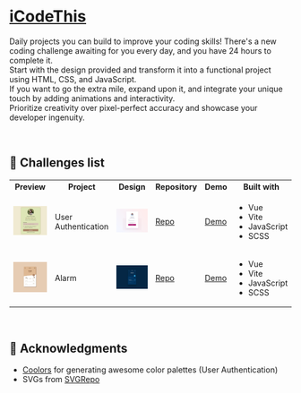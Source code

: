 # [iCodeThis](https://icodethis.com/)
Daily projects you can build to improve your coding skills! There's a new coding challenge awaiting for you every day, and you have 24 hours to complete it.
<br>
Start with the design provided and transform it into a functional project using HTML, CSS, and JavaScript.
<br>
If you want to go the extra mile, expand upon it, and integrate your unique touch by adding animations and interactivity.
<br>
Prioritize creativity over pixel-perfect accuracy and showcase your developer ingenuity.

<br>

## :pencil: Challenges list
<table>
    <tr>
        <th>Preview</th>
        <th>Project</th>
        <th>Design</th>
        <th>Repository</th>
        <th>Demo</th>
        <th>Built with</th>
    </tr>
    <tr>
        <td>
            <img src="https://raw.githubusercontent.com/carla-ng/coding-challenges/main/icodethis/main-project/public/user-authentication/user-authentication-preview.jpg" alt="User Authentication solution preview">
        </td>
        <td>
            User Authentication
        </td>
        <td>
            <img src="https://raw.githubusercontent.com/carla-ng/coding-challenges/main/icodethis/main-project/public/designs/user_authentication.webp" alt="User Authentication design preview">
        </td>
        <td>
            <a href="https://github.com/carla-ng/coding-challenges/tree/main/icodethis/main-project/" target="_blank">Repo</a>
        </td>
        <td>
            <a href="https://carla-ng-icodethis.netlify.app/user-authentication" target="_blank">Demo</a>
        </td>
        <td>
            <ul>
                <li>Vue</li>
                <li>Vite</li>
                <li>JavaScript</li>
                <li>SCSS</li>
            </ul>
        </td>
    </tr>
    <tr>
        <td>
            <img src="https://raw.githubusercontent.com/carla-ng/coding-challenges/main/icodethis/main-project/public/alarm/alarm-preview.jpg" alt="Alarm solution preview">
        </td>
        <td>
            Alarm
        </td>
        <td>
            <img src="https://raw.githubusercontent.com/carla-ng/coding-challenges/main/icodethis/main-project/public/designs/alarm.webp" alt="Alarm design preview">
        </td>
        <td>
            <a href="https://github.com/carla-ng/coding-challenges/tree/main/icodethis/main-project/" target="_blank">Repo</a>
        </td>
        <td>
            <a href="https://carla-ng-icodethis.netlify.app/alarm" target="_blank">Demo</a>
        </td>
        <td>
            <ul>
                <li>Vue</li>
                <li>Vite</li>
                <li>JavaScript</li>
                <li>SCSS</li>
            </ul>
        </td>
    </tr>
</table>

<br>

## :clap: Acknowledgments
* [Coolors](https://coolors.co/) for generating awesome color palettes (User Authentication)
* SVGs from [SVGRepo](https://www.svgrepo.com/)
